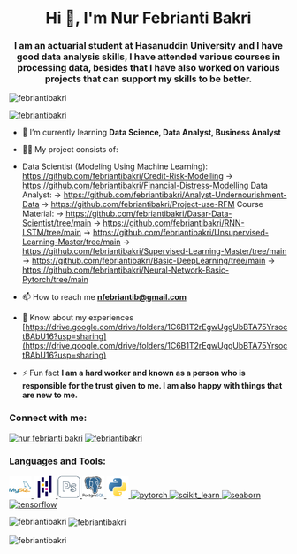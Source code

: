 <h1 align="center">Hi 👋, I'm Nur Febrianti Bakri</h1>
<h3 align="center">I am an actuarial student at Hasanuddin University and I have good data analysis skills, I have attended various courses in processing data, besides that I have also worked on various projects that can support my skills to be better.</h3>

<p align="left"> <img src="https://komarev.com/ghpvc/?username=febriantibakri&label=Profile%20views&color=0e75b6&style=flat" alt="febriantibakri" /> </p>

<p align="left"> <a href="https://github.com/ryo-ma/github-profile-trophy"><img src="https://github-profile-trophy.vercel.app/?username=febriantibakri" alt="febriantibakri" /></a> </p>

- 🌱 I’m currently learning **Data Science, Data Analyst, Business Analyst**

- 👨‍💻 My project consists of:
- Data Scientist (Modeling Using Machine Learning): https://github.com/febriantibakri/Credit-Risk-Modelling
-> https://github.com/febriantibakri/Financial-Distress-Modelling
Data Analyst:
-> https://github.com/febriantibakri/Analyst-Undernourishment-Data
-> https://github.com/febriantibakri/Project-use-RFM
Course Material:
-> https://github.com/febriantibakri/Dasar-Data-Scientist/tree/main
-> https://github.com/febriantibakri/RNN-LSTM/tree/main
-> https://github.com/febriantibakri/Unsupervised-Learning-Master/tree/main
-> https://github.com/febriantibakri/Supervised-Learning-Master/tree/main
-> https://github.com/febriantibakri/Basic-DeepLearning/tree/main
-> https://github.com/febriantibakri/Neural-Network-Basic-Pytorch/tree/main
  
- 📫 How to reach me **nfebriantib@gmail.com**

- 📄 Know about my experiences [https://drive.google.com/drive/folders/1C6B1T2rEgwUggUbBTA75YrsoctBAbU16?usp=sharing](https://drive.google.com/drive/folders/1C6B1T2rEgwUggUbBTA75YrsoctBAbU16?usp=sharing)

- ⚡ Fun fact **I am a hard worker and known as a person who is responsible for the trust given to me. I am also happy with things that are new to me.**

<h3 align="left">Connect with me:</h3>
<p align="left">
<a href="https://linkedin.com/in/nur febrianti bakri" target="blank"><img align="center" src="https://raw.githubusercontent.com/rahuldkjain/github-profile-readme-generator/master/src/images/icons/Social/linked-in-alt.svg" alt="nur febrianti bakri" height="30" width="40" /></a>
<a href="https://instagram.com/febriantibakri" target="blank"><img align="center" src="https://raw.githubusercontent.com/rahuldkjain/github-profile-readme-generator/master/src/images/icons/Social/instagram.svg" alt="febriantibakri" height="30" width="40" /></a>
</p>

<h3 align="left">Languages and Tools:</h3>
<p align="left"> <a href="https://www.mysql.com/" target="_blank" rel="noreferrer"> <img src="https://raw.githubusercontent.com/devicons/devicon/master/icons/mysql/mysql-original-wordmark.svg" alt="mysql" width="40" height="40"/> </a> <a href="https://pandas.pydata.org/" target="_blank" rel="noreferrer"> <img src="https://raw.githubusercontent.com/devicons/devicon/2ae2a900d2f041da66e950e4d48052658d850630/icons/pandas/pandas-original.svg" alt="pandas" width="40" height="40"/> </a> <a href="https://www.photoshop.com/en" target="_blank" rel="noreferrer"> <img src="https://raw.githubusercontent.com/devicons/devicon/master/icons/photoshop/photoshop-line.svg" alt="photoshop" width="40" height="40"/> </a> <a href="https://www.postgresql.org" target="_blank" rel="noreferrer"> <img src="https://raw.githubusercontent.com/devicons/devicon/master/icons/postgresql/postgresql-original-wordmark.svg" alt="postgresql" width="40" height="40"/> </a> <a href="https://www.python.org" target="_blank" rel="noreferrer"> <img src="https://raw.githubusercontent.com/devicons/devicon/master/icons/python/python-original.svg" alt="python" width="40" height="40"/> </a> <a href="https://pytorch.org/" target="_blank" rel="noreferrer"> <img src="https://www.vectorlogo.zone/logos/pytorch/pytorch-icon.svg" alt="pytorch" width="40" height="40"/> </a> <a href="https://scikit-learn.org/" target="_blank" rel="noreferrer"> <img src="https://upload.wikimedia.org/wikipedia/commons/0/05/Scikit_learn_logo_small.svg" alt="scikit_learn" width="40" height="40"/> </a> <a href="https://seaborn.pydata.org/" target="_blank" rel="noreferrer"> <img src="https://seaborn.pydata.org/_images/logo-mark-lightbg.svg" alt="seaborn" width="40" height="40"/> </a> <a href="https://www.tensorflow.org" target="_blank" rel="noreferrer"> <img src="https://www.vectorlogo.zone/logos/tensorflow/tensorflow-icon.svg" alt="tensorflow" width="40" height="40"/> </a> </p>

<p><img align="left" src="https://github-readme-stats.vercel.app/api/top-langs?username=febriantibakri&show_icons=true&locale=en&layout=compact" alt="febriantibakri" /></p>

<p>&nbsp;<img align="center" src="https://github-readme-stats.vercel.app/api?username=febriantibakri&show_icons=true&locale=en" alt="febriantibakri" /></p>

<p><img align="center" src="https://github-readme-streak-stats.herokuapp.com/?user=febriantibakri&" alt="febriantibakri" /></p>
